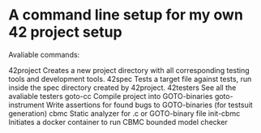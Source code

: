 # A command line setup for my own 42 project setup

Avaliable commands:

42project <dirname>     Creates a new project directory with all corresponding testing tools and development tools.
42spec <filename>       Tests a target file against tests, run inside the spec directory created by 42project.
42testers               See all the avaliable testers
goto-cc                 Compile project into GOTO-binaries
goto-instrument         Write assertions for found bugs to GOTO-binaries (for testsuit generation)
cbmc                    Static analyzer for .c or GOTO-binary file
init-cbmc               Initiates a docker container to run CBMC bounded model checker